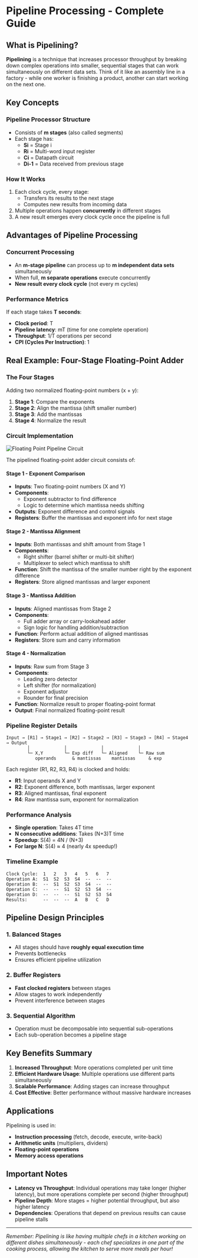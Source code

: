 # Pipeline Processing - Complete Guide

## What is Pipelining?

**Pipelining** is a technique that increases processor throughput by breaking down complex operations into smaller, sequential stages that can work simultaneously on different data sets. Think of it like an assembly line in a factory - while one worker is finishing a product, another can start working on the next one.

## Key Concepts

### Pipeline Processor Structure
- Consists of **m stages** (also called segments)
- Each stage has:
  - **Si** = Stage i
  - **Ri** = Multi-word input register
  - **Ci** = Datapath circuit
  - **Di-1** = Data received from previous stage

### How It Works
1. Each clock cycle, every stage:
   - Transfers its results to the next stage
   - Computes new results from incoming data
2. Multiple operations happen **concurrently** in different stages
3. A new result emerges every clock cycle once the pipeline is full

## Advantages of Pipeline Processing

### Concurrent Processing
- An **m-stage pipeline** can process up to **m independent data sets** simultaneously
- When full, **m separate operations** execute concurrently
- **New result every clock cycle** (not every m cycles)

### Performance Metrics
If each stage takes **T seconds**:
- **Clock period**: T
- **Pipeline latency**: mT (time for one complete operation)
- **Throughput**: 1/T operations per second
- **CPI (Cycles Per Instruction)**: 1

## Real Example: Four-Stage Floating-Point Adder

### The Four Stages
Adding two normalized floating-point numbers (x + y):

1. **Stage 1**: Compare the exponents
2. **Stage 2**: Align the mantissa (shift smaller number)
3. **Stage 3**: Add the mantissas
4. **Stage 4**: Normalize the result

### Circuit Implementation

![Floating Point Pipeline Circuit](https://github.com/Mdsadmansakib/Computer-Architecture-and-Organization/blob/main/Notes/Assets/floating_point_pipeline_circuit.jpg)


The pipelined floating-point adder circuit consists of:

#### Stage 1 - Exponent Comparison
- **Inputs**: Two floating-point numbers (X and Y)
- **Components**: 
  - Exponent subtractor to find difference
  - Logic to determine which mantissa needs shifting
- **Outputs**: Exponent difference and control signals
- **Registers**: Buffer the mantissas and exponent info for next stage

#### Stage 2 - Mantissa Alignment  
- **Inputs**: Both mantissas and shift amount from Stage 1
- **Components**:
  - Right shifter (barrel shifter or multi-bit shifter)
  - Multiplexer to select which mantissa to shift
- **Function**: Shift the mantissa of the smaller number right by the exponent difference
- **Registers**: Store aligned mantissas and larger exponent

#### Stage 3 - Mantissa Addition
- **Inputs**: Aligned mantissas from Stage 2
- **Components**:
  - Full adder array or carry-lookahead adder
  - Sign logic for handling addition/subtraction
- **Function**: Perform actual addition of aligned mantissas
- **Registers**: Store sum and carry information

#### Stage 4 - Normalization
- **Inputs**: Raw sum from Stage 3
- **Components**:
  - Leading zero detector
  - Left shifter (for normalization)
  - Exponent adjustor
  - Rounder for final precision
- **Function**: Normalize result to proper floating-point format
- **Output**: Final normalized floating-point result

### Pipeline Register Details
```
Input → [R1] → Stage1 → [R2] → Stage2 → [R3] → Stage3 → [R4] → Stage4 → Output
        │             │             │             │
        └─ X,Y        └─ Exp diff   └─ Aligned    └─ Raw sum
           operands      & mantissas    mantissas     & exp
```

Each register (R1, R2, R3, R4) is clocked and holds:
- **R1**: Input operands X and Y
- **R2**: Exponent difference, both mantissas, larger exponent
- **R3**: Aligned mantissas, final exponent
- **R4**: Raw mantissa sum, exponent for normalization

### Performance Analysis
- **Single operation**: Takes 4T time
- **N consecutive additions**: Takes (N+3)T time
- **Speedup**: S(4) = 4N / (N+3)
- **For large N**: S(4) ≈ 4 (nearly 4x speedup!)

### Timeline Example
```
Clock Cycle:  1   2   3   4   5   6   7
Operation A:  S1  S2  S3  S4  --  --  --
Operation B:  --  S1  S2  S3  S4  --  --
Operation C:  --  --  S1  S2  S3  S4  --
Operation D:  --  --  --  S1  S2  S3  S4
Results:      --  --  --  A   B   C   D
```

## Pipeline Design Principles

### 1. Balanced Stages
- All stages should have **roughly equal execution time**
- Prevents bottlenecks
- Ensures efficient pipeline utilization

### 2. Buffer Registers
- **Fast clocked registers** between stages
- Allow stages to work independently
- Prevent interference between stages

### 3. Sequential Algorithm
- Operation must be decomposable into sequential sub-operations
- Each sub-operation becomes a pipeline stage

## Key Benefits Summary

1. **Increased Throughput**: More operations completed per unit time
2. **Efficient Hardware Usage**: Multiple operations use different parts simultaneously
3. **Scalable Performance**: Adding stages can increase throughput
4. **Cost Effective**: Better performance without massive hardware increases

## Applications

Pipelining is used in:
- **Instruction processing** (fetch, decode, execute, write-back)
- **Arithmetic units** (multipliers, dividers)
- **Floating-point operations**
- **Memory access operations**

## Important Notes

- **Latency vs Throughput**: Individual operations may take longer (higher latency), but more operations complete per second (higher throughput)
- **Pipeline Depth**: More stages = higher potential throughput, but also higher latency
- **Dependencies**: Operations that depend on previous results can cause pipeline stalls

---

*Remember: Pipelining is like having multiple chefs in a kitchen working on different dishes simultaneously - each chef specializes in one part of the cooking process, allowing the kitchen to serve more meals per hour!*
